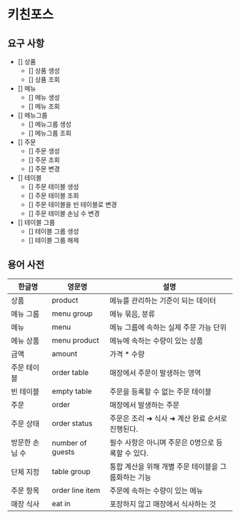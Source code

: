 # 키친포스

## 요구 사항
- [] 상품
  - [] 상품 생성
  - [] 상품 조회
- [] 메뉴
  - [] 메뉴 생성
  - [] 메뉴 조회
- [] 메뉴그룹
  - [] 메뉴그룹 생성
  - [] 메뉴그룹 조회
- [] 주문
  - [] 주문 생성
  - [] 주문 조회
  - [] 주문 변경
- [] 테이블
  - [] 주문 테이블 생성
  - [] 주문 테이블 조회
  - [] 주문 테이블을 빈 테이블로 변경
  - [] 주문 테이블 손님 수 변경
- [] 테이블 그룹
  - [] 테이블 그룹 생성
  - [] 테이블 그룹 해제

## 용어 사전

| 한글명 | 영문명 | 설명 |
| --- | --- | --- |
| 상품 | product | 메뉴를 관리하는 기준이 되는 데이터 |
| 메뉴 그룹 | menu group | 메뉴 묶음, 분류 |
| 메뉴 | menu | 메뉴 그룹에 속하는 실제 주문 가능 단위 |
| 메뉴 상품 | menu product | 메뉴에 속하는 수량이 있는 상품 |
| 금액 | amount | 가격 * 수량 |
| 주문 테이블 | order table | 매장에서 주문이 발생하는 영역 |
| 빈 테이블 | empty table | 주문을 등록할 수 없는 주문 테이블 |
| 주문 | order | 매장에서 발생하는 주문 |
| 주문 상태 | order status | 주문은 조리 ➜ 식사 ➜ 계산 완료 순서로 진행된다. |
| 방문한 손님 수 | number of guests | 필수 사항은 아니며 주문은 0명으로 등록할 수 있다. |
| 단체 지정 | table group | 통합 계산을 위해 개별 주문 테이블을 그룹화하는 기능 |
| 주문 항목 | order line item | 주문에 속하는 수량이 있는 메뉴 |
| 매장 식사 | eat in | 포장하지 않고 매장에서 식사하는 것 |
